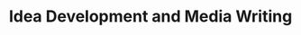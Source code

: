 ---
title: Idea Development and Media Writing
number: COMM 342W
academic-home: Comm
course-type: [Additional]
description:  
bulletin-link: http://bulletins.psu.edu/undergrad/courses/c/comm/342w
pathway-list: [Generalist, Video Production]
---